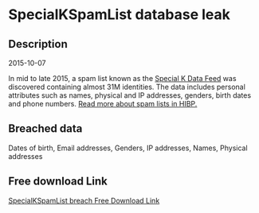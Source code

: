 # SpecialKSpamList database leak

## Description

2015-10-07

In mid to late 2015, a spam list known as the <a href="http://www.data4marketers.com/d4m_SpecialKfeed2015.html" target="_blank" rel="noopener">Special K Data Feed</a> was discovered containing almost 31M identities. The data includes personal attributes such as names, physical and IP addresses, genders, birth dates and phone numbers. <a href="https://www.troyhunt.com/have-i-been-pwned-and-spam-lists-of-personal-information" target="_blank" rel="noopener">Read more about spam lists in HIBP.</a>

## Breached data

Dates of birth, Email addresses, Genders, IP addresses, Names, Physical addresses

## Free download Link

[SpecialKSpamList breach Free Download Link](https://tinyurl.com/2b2k277t)